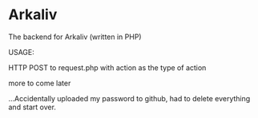 # Arkaliv
The backend for Arkaliv (written in PHP)

USAGE:

HTTP POST to request.php with action as the type of action

more to come later

…Accidentally uploaded my password to github, had to delete everything and start over.